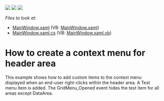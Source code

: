 <!-- default badges list -->
![](https://img.shields.io/endpoint?url=https://codecentral.devexpress.com/api/v1/VersionRange/128578482/21.1.5%2B)
[![](https://img.shields.io/badge/Open_in_DevExpress_Support_Center-FF7200?style=flat-square&logo=DevExpress&logoColor=white)](https://supportcenter.devexpress.com/ticket/details/E2233)
[![](https://img.shields.io/badge/📖_How_to_use_DevExpress_Examples-e9f6fc?style=flat-square)](https://docs.devexpress.com/GeneralInformation/403183)
<!-- default badges end -->
<!-- default file list -->
*Files to look at*:

* [MainWindow.xaml](./CS/CreateValueContextMenu/MainWindow.xaml) (VB: [MainWindow.xaml](./VB/CreateValueContextMenu/MainWindow.xaml))
* [MainWindow.xaml.cs](./CS/CreateValueContextMenu/MainWindow.xaml.cs) (VB: [MainWindow.xaml.vb](./VB/CreateValueContextMenu/MainWindow.xaml.vb))
<!-- default file list end -->
# How to create a context menu for header area


<p>This example shows how to add custom items to the context menu displayed when an end-user right-clicks within the header area. A Test menu item is added. The GridMenu_Opened event hides the test item for all areas except DataArea.</p>

<br/>


